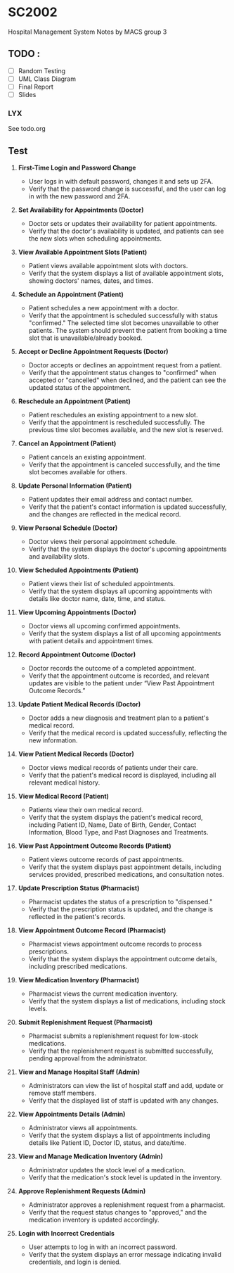 # SC2002

Hospital Management System Notes by MACS group 3

## TODO :

- [ ] Random Testing
- [ ]  UML Class Diagram
- [ ]  Final Report
- [ ]  Slides

### LYX
See todo.org

## Test

1. **First-Time Login and Password Change**
   - User logs in with default password, changes it and sets up 2FA.
   - Verify that the password change is successful, and the user can log in with the new password and 2FA.  

2. **Set Availability for Appointments (Doctor)**  
   - Doctor sets or updates their availability for patient appointments.  
   - Verify that the doctor's availability is updated, and patients can see the new slots when scheduling appointments.  

3. **View Available Appointment Slots (Patient)**  
   - Patient views available appointment slots with doctors.  
   - Verify that the system displays a list of available appointment slots, showing doctors' names, dates, and times.  

4. **Schedule an Appointment (Patient)**  
   - Patient schedules a new appointment with a doctor.  
   - Verify that the appointment is scheduled successfully with status "confirmed." The selected time slot becomes unavailable to other patients. The system should prevent the patient from booking a time slot that is unavailable/already booked.  

5. **Accept or Decline Appointment Requests (Doctor)**  
   - Doctor accepts or declines an appointment request from a patient.  
   - Verify that the appointment status changes to "confirmed" when accepted or "cancelled" when declined, and the patient can see the updated status of the appointment.  

6. **Reschedule an Appointment (Patient)**  
   - Patient reschedules an existing appointment to a new slot.  
   - Verify that the appointment is rescheduled successfully. The previous time slot becomes available, and the new slot is reserved.  

7. **Cancel an Appointment (Patient)**  
   - Patient cancels an existing appointment.  
   - Verify that the appointment is canceled successfully, and the time slot becomes available for others.  

8. **Update Personal Information (Patient)**  
   - Patient updates their email address and contact number.  
   - Verify that the patient's contact information is updated successfully, and the changes are reflected in the medical record.  

9. **View Personal Schedule (Doctor)**  
   - Doctor views their personal appointment schedule.  
   - Verify that the system displays the doctor's upcoming appointments and availability slots.  

10. **View Scheduled Appointments (Patient)**  
    - Patient views their list of scheduled appointments.  
    - Verify that the system displays all upcoming appointments with details like doctor name, date, time, and status.  

11. **View Upcoming Appointments (Doctor)**  
    - Doctor views all upcoming confirmed appointments.  
    - Verify that the system displays a list of all upcoming appointments with patient details and appointment times.  

12. **Record Appointment Outcome (Doctor)**  
    - Doctor records the outcome of a completed appointment.  
    - Verify that the appointment outcome is recorded, and relevant updates are visible to the patient under “View Past Appointment Outcome Records.”  

13. **Update Patient Medical Records (Doctor)**  
    - Doctor adds a new diagnosis and treatment plan to a patient's medical record.  
    - Verify that the medical record is updated successfully, reflecting the new information.  

14. **View Patient Medical Records (Doctor)**  
    - Doctor views medical records of patients under their care.  
    - Verify that the patient's medical record is displayed, including all relevant medical history.  

15. **View Medical Record (Patient)**  
    - Patients view their own medical record.  
    - Verify that the system displays the patient's medical record, including Patient ID, Name, Date of Birth, Gender, Contact Information, Blood Type, and Past Diagnoses and Treatments.  

16. **View Past Appointment Outcome Records (Patient)**  
    - Patient views outcome records of past appointments.  
    - Verify that the system displays past appointment details, including services provided, prescribed medications, and consultation notes.  

17. **Update Prescription Status (Pharmacist)**  
    - Pharmacist updates the status of a prescription to "dispensed."  
    - Verify that the prescription status is updated, and the change is reflected in the patient's records.  

18. **View Appointment Outcome Record (Pharmacist)**  
    - Pharmacist views appointment outcome records to process prescriptions.  
    - Verify that the system displays the appointment outcome details, including prescribed medications.  

19. **View Medication Inventory (Pharmacist)**  
    - Pharmacist views the current medication inventory.  
    - Verify that the system displays a list of medications, including stock levels.  

20. **Submit Replenishment Request (Pharmacist)**  
    - Pharmacist submits a replenishment request for low-stock medications.  
    - Verify that the replenishment request is submitted successfully, pending approval from the administrator.  

21. **View and Manage Hospital Staff (Admin)**  
    - Administrators can view the list of hospital staff and add, update or remove staff members.  
    - Verify that the displayed list of staff is updated with any changes.  

22. **View Appointments Details (Admin)**  
    - Administrator views all appointments.  
    - Verify that the system displays a list of appointments including details like Patient ID, Doctor ID, status, and date/time.  

23. **View and Manage Medication Inventory (Admin)**  
    - Administrator updates the stock level of a medication.  
    - Verify that the medication's stock level is updated in the inventory.  

24. **Approve Replenishment Requests (Admin)**  
    - Administrator approves a replenishment request from a pharmacist.  
    - Verify that the request status changes to "approved," and the medication inventory is updated accordingly.  

25. **Login with Incorrect Credentials**  
    - User attempts to log in with an incorrect password.  
    - Verify that the system displays an error message indicating invalid credentials, and login is denied.  
